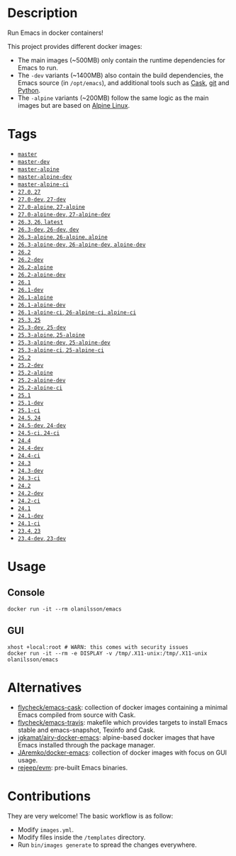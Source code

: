 # Description

Run Emacs in docker containers!

This project provides different docker images:

- The main images (~500MB) only contain the runtime dependencies for Emacs to run.
- The `-dev` variants (~1400MB) also contain the build dependencies, the Emacs source (in `/opt/emacs`), and additional
  tools such as [Cask](https://cask.readthedocs.io), [git](https://git-scm.com) and [Python](https://www.python.org).
- The `-alpine` variants (~200MB) follow the same logic as the main images but are based on
  [Alpine Linux](https://alpinelinux.org).

# Tags

- [`master`](https://github.com/snogge/docker-emacs/blob/master/master/ubuntu/18.04/Dockerfile)
- [`master-dev`](https://github.com/snogge/docker-emacs/blob/master/master/ubuntu/18.04/Dockerfile)
- [`master-alpine`](https://github.com/snogge/docker-emacs/blob/master/master/alpine/3.9/Dockerfile)
- [`master-alpine-dev`](https://github.com/snogge/docker-emacs/blob/master/master/alpine/3.9/Dockerfile)
- [`master-alpine-ci`](https://github.com/snogge/docker-emacs/blob/master/master/alpine/3.9/Dockerfile)
- [`27.0`, `27`](https://github.com/snogge/docker-emacs/blob/master/27.0/ubuntu/18.04/Dockerfile)
- [`27.0-dev`, `27-dev`](https://github.com/snogge/docker-emacs/blob/master/27.0/ubuntu/18.04/Dockerfile)
- [`27.0-alpine`, `27-alpine`](https://github.com/snogge/docker-emacs/blob/master/27.0/alpine/3.9/Dockerfile)
- [`27.0-alpine-dev`, `27-alpine-dev`](https://github.com/snogge/docker-emacs/blob/master/27.0/alpine/3.9/Dockerfile)
- [`26.3`, `26`, `latest`](https://github.com/snogge/docker-emacs/blob/master/26.3/ubuntu/18.04/Dockerfile)
- [`26.3-dev`, `26-dev`, `dev`](https://github.com/snogge/docker-emacs/blob/master/26.3/ubuntu/18.04/Dockerfile)
- [`26.3-alpine`, `26-alpine`, `alpine`](https://github.com/snogge/docker-emacs/blob/master/26.3/alpine/3.9/Dockerfile)
- [`26.3-alpine-dev`, `26-alpine-dev`, `alpine-dev`](https://github.com/snogge/docker-emacs/blob/master/26.3/alpine/3.9/Dockerfile)
- [`26.2`](https://github.com/snogge/docker-emacs/blob/master/26.2/ubuntu/18.04/Dockerfile)
- [`26.2-dev`](https://github.com/snogge/docker-emacs/blob/master/26.2/ubuntu/18.04/Dockerfile)
- [`26.2-alpine`](https://github.com/snogge/docker-emacs/blob/master/26.2/alpine/3.9/Dockerfile)
- [`26.2-alpine-dev`](https://github.com/snogge/docker-emacs/blob/master/26.2/alpine/3.9/Dockerfile)
- [`26.1`](https://github.com/snogge/docker-emacs/blob/master/26.1/ubuntu/18.04/Dockerfile)
- [`26.1-dev`](https://github.com/snogge/docker-emacs/blob/master/26.1/ubuntu/18.04/Dockerfile)
- [`26.1-alpine`](https://github.com/snogge/docker-emacs/blob/master/26.1/alpine/3.9/Dockerfile)
- [`26.1-alpine-dev`](https://github.com/snogge/docker-emacs/blob/master/26.1/alpine/3.9/Dockerfile)
- [`26.1-alpine-ci`, `26-alpine-ci`, `alpine-ci`](https://github.com/snogge/docker-emacs/blob/master/26.1/alpine/3.9/Dockerfile)
- [`25.3`, `25`](https://github.com/snogge/docker-emacs/blob/master/25.3/ubuntu/18.04/Dockerfile)
- [`25.3-dev`, `25-dev`](https://github.com/snogge/docker-emacs/blob/master/25.3/ubuntu/18.04/Dockerfile)
- [`25.3-alpine`, `25-alpine`](https://github.com/snogge/docker-emacs/blob/master/25.3/alpine/3.9/Dockerfile)
- [`25.3-alpine-dev`, `25-alpine-dev`](https://github.com/snogge/docker-emacs/blob/master/25.3/alpine/3.9/Dockerfile)
- [`25.3-alpine-ci`, `25-alpine-ci`](https://github.com/snogge/docker-emacs/blob/master/25.3/alpine/3.9/Dockerfile)
- [`25.2`](https://github.com/snogge/docker-emacs/blob/master/25.2/ubuntu/18.04/Dockerfile)
- [`25.2-dev`](https://github.com/snogge/docker-emacs/blob/master/25.2/ubuntu/18.04/Dockerfile)
- [`25.2-alpine`](https://github.com/snogge/docker-emacs/blob/master/25.2/alpine/3.9/Dockerfile)
- [`25.2-alpine-dev`](https://github.com/snogge/docker-emacs/blob/master/25.2/alpine/3.9/Dockerfile)
- [`25.2-alpine-ci`](https://github.com/snogge/docker-emacs/blob/master/25.2/alpine/3.9/Dockerfile)
- [`25.1`](https://github.com/snogge/docker-emacs/blob/master/25.1/ubuntu/18.04/Dockerfile)
- [`25.1-dev`](https://github.com/snogge/docker-emacs/blob/master/25.1/ubuntu/18.04/Dockerfile)
- [`25.1-ci`](https://github.com/snogge/docker-emacs/blob/master/25.1/ubuntu/18.04/Dockerfile)
- [`24.5`, `24`](https://github.com/snogge/docker-emacs/blob/master/24.5/ubuntu/18.04/Dockerfile)
- [`24.5-dev`, `24-dev`](https://github.com/snogge/docker-emacs/blob/master/24.5/ubuntu/18.04/Dockerfile)
- [`24.5-ci`, `24-ci`](https://github.com/snogge/docker-emacs/blob/master/24.5/ubuntu/18.04/Dockerfile)
- [`24.4`](https://github.com/snogge/docker-emacs/blob/master/24.4/ubuntu/12.04/Dockerfile)
- [`24.4-dev`](https://github.com/snogge/docker-emacs/blob/master/24.4/ubuntu/12.04/Dockerfile)
- [`24.4-ci`](https://github.com/snogge/docker-emacs/blob/master/24.4/ubuntu/12.04/Dockerfile)
- [`24.3`](https://github.com/snogge/docker-emacs/blob/master/24.3/ubuntu/12.04/Dockerfile)
- [`24.3-dev`](https://github.com/snogge/docker-emacs/blob/master/24.3/ubuntu/12.04/Dockerfile)
- [`24.3-ci`](https://github.com/snogge/docker-emacs/blob/master/24.3/ubuntu/12.04/Dockerfile)
- [`24.2`](https://github.com/snogge/docker-emacs/blob/master/24.2/ubuntu/12.04/Dockerfile)
- [`24.2-dev`](https://github.com/snogge/docker-emacs/blob/master/24.2/ubuntu/12.04/Dockerfile)
- [`24.2-ci`](https://github.com/snogge/docker-emacs/blob/master/24.2/ubuntu/12.04/Dockerfile)
- [`24.1`](https://github.com/snogge/docker-emacs/blob/master/24.1/ubuntu/12.04/Dockerfile)
- [`24.1-dev`](https://github.com/snogge/docker-emacs/blob/master/24.1/ubuntu/12.04/Dockerfile)
- [`24.1-ci`](https://github.com/snogge/docker-emacs/blob/master/24.1/ubuntu/12.04/Dockerfile)
- [`23.4`, `23`](https://github.com/snogge/docker-emacs/blob/master/23.4/ubuntu/12.04/bootstrap/Dockerfile)
- [`23.4-dev`, `23-dev`](https://github.com/snogge/docker-emacs/blob/master/23.4/ubuntu/12.04/bootstrap/Dockerfile)

# Usage

## Console

``` shell
docker run -it --rm olanilsson/emacs
```

## GUI

``` shell
xhost +local:root # WARN: this comes with security issues
docker run -it --rm -e DISPLAY -v /tmp/.X11-unix:/tmp/.X11-unix olanilsson/emacs
```

# Alternatives

- [flycheck/emacs-cask](https://hub.docker.com/r/flycheck/emacs-cask): collection of docker images containing a
  minimal Emacs compiled from source with Cask.
- [flycheck/emacs-travis](https://github.com/flycheck/emacs-travis): makefile which provides targets to
  install Emacs stable and emacs-snapshot, Texinfo and Cask.
- [jgkamat/airy-docker-emacs](https://github.com/jgkamat/airy-docker-emacs): alpine-based docker images that have
  Emacs installed through the package manager.
- [JAremko/docker-emacs](https://github.com/JAremko/docker-emacs): collection of docker images with focus on GUI usage.
- [rejeep/evm](https://github.com/rejeep/evm): pre-built Emacs binaries.

# Contributions

They are very welcome! The basic workflow is as follow:

- Modify `images.yml`.
- Modify files inside the `/templates` directory.
- Run `bin/images generate` to spread the changes everywhere.
